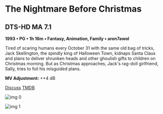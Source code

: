 # The Nightmare Before Christmas

## DTS-HD MA 7.1

**1993 • PG • 1h 16m • Fantasy, Animation, Family • aron7awol**

Tired of scaring humans every October 31 with the same old bag of tricks, Jack Skellington, the spindly king of Halloween Town, kidnaps Santa Claus and plans to deliver shrunken heads and other ghoulish gifts to children on Christmas morning. But as Christmas approaches, Jack's rag-doll girlfriend, Sally, tries to foil his misguided plans.

**MV Adjustment:** ++4 dB

[Discuss](https://www.avsforum.com/threads/bass-eq-for-filtered-movies.2995212/post-59355600)  [TMDB](9479)

![img 0](https://i.imgur.com/uK4AESq.jpg)

![img 1](https://i.imgur.com/QQZTdOs.png)

